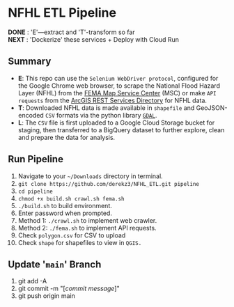 # NFHL ETL Pipeline  


**DONE** : 'E'—extract and 'T'-transform so far  
**NEXT** : 'Dockerize' these services + Deploy with Cloud Run


## Summary

- **E**: This repo can use the `Selenium WebDriver protocol`, configured for the Google Chrome web browser, to scrape the National Flood Hazard Layer (NFHL) from the [FEMA Map Service Center](https://msc.fema.gov/portal/advanceSearch#searchresultsanchor) (MSC) or make `API requests` from the [ArcGIS REST Services Directory](https://hazards.fema.gov/gis/nfhl/rest/services/public/NFHL/MapServer) for NFHL data.  
- **T**: Downloaded NFHL data is made available in `shapefile` and GeoJSON-encoded `CSV` formats via the python library [`GDAL`](https://gdal.org/index.html).  
- **L**: The `CSV` file is first uploaded to a Google Cloud Storage bucket for staging, then transferred to a BigQuery dataset to further explore, clean and prepare the data for analysis.


## Run Pipeline

1. Navigate to your `~/Downloads` directory in terminal.
2. `git clone https://github.com/derekz3/NFHL_ETL.git pipeline`
3. `cd pipeline`
4. `chmod +x build.sh crawl.sh fema.sh`
5. `./build.sh` to build environment.
6. Enter password when prompted.
7. Method 1: `./crawl.sh` to implement web crawler.
8. Method 2: `./fema.sh` to implement API requests.
9. Check `polygon.csv` for CSV to upload
10. Check `shape` for shapefiles to view in `QGIS.`


## Update '`main`' Branch

1. git add -A
2. git commit -m "[*commit message*]"
3. git push origin main